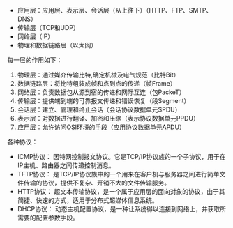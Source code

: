 
* 应用层：应用层、表示层、会话层（从上往下）（HTTP、FTP、SMTP、DNS）
* 传输层（TCP和UDP）
* 网络层（IP）
* 物理和数据链路层（以太网）

每一层的作用如下：
1. 物理层：通过媒介传输比特,确定机械及电气规范（比特Bit）
2. 数据链路层：将比特组装成帧和点到点的传递（帧Frame）
3. 网络层：负责数据包从源到宿的传递和网际互连（包PackeT）
4. 传输层：提供端到端的可靠报文传递和错误恢复（段Segment）
5. 会话层：建立、管理和终止会话（会话协议数据单元SPDU）
6. 表示层：对数据进行翻译、加密和压缩（表示协议数据单元PPDU）
7. 应用层：允许访问OSI环境的手段（应用协议数据单元APDU）


各种协议：
* ICMP协议： 因特网控制报文协议。它是TCP/IP协议族的一个子协议，用于在IP主机、路由器之间传递控制消息。 
* TFTP协议： 是TCP/IP协议族中的一个用来在客户机与服务器之间进行简单文件传输的协议，提供不复杂、开销不大的文件传输服务。 
* HTTP协议： 超文本传输协议，是一个属于应用层的面向对象的协议，由于其简捷、快速的方式，适用于分布式超媒体信息系统。 
* DHCP协议： 动态主机配置协议，是一种让系统得以连接到网络上，并获取所需要的配置参数手段。

